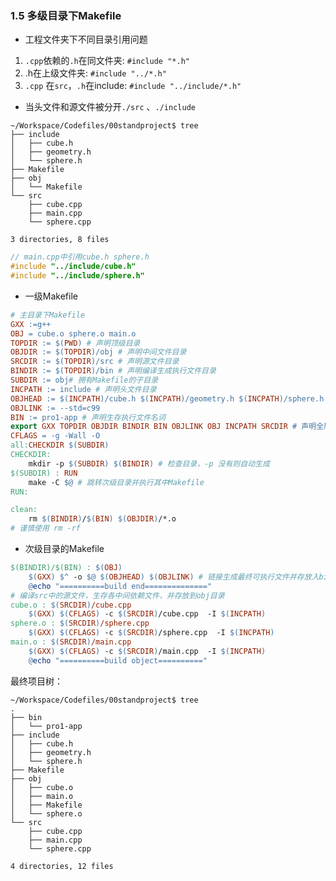 ### 1.5 多级目录下Makefile
* 工程文件夹下不同目录引用问题
1) ``.cpp``依赖的``.h``在同文件夹: ``#include "*.h"``
2) .h在上级文件夹: ``#include "../*.h"``
3) ``.cpp`` 在``src``，``.h``在include: ``#include "../include/*.h"``
* 当头文件和源文件被分开``./src``
、``./include``
```Vim
~/Workspace/Codefiles/00standproject$ tree
├── include
│   ├── cube.h
│   ├── geometry.h
│   └── sphere.h
├── Makefile
├── obj
│   └── Makefile
└── src
    ├── cube.cpp
    ├── main.cpp
    └── sphere.cpp

3 directories, 8 files
```
```C++
// main.cpp中引用cube.h sphere.h
#include "../include/cube.h"
#include "../include/sphere.h"
```
* 一级Makefile
```Makefile
# 主目录下Makefile
GXX :=g++
OBJ = cube.o sphere.o main.o
TOPDIR := $(PWD) # 声明顶级目录
OBJDIR := $(TOPDIR)/obj # 声明中间文件目录
SRCDIR := $(TOPDIR)/src # 声明源文件目录
BINDIR := $(TOPDIR)/bin # 声明编译生成执行文件目录
SUBDIR := obj# 拥有Makefile的子目录
INCPATH := include # 声明头文件目录
OBJHEAD := $(INCPATH)/cube.h $(INCPATH)/geometry.h $(INCPATH)/sphere.h #声明头文件
OBJLINK := --std=c99
BIN := pro1-app # 声明生存执行文件名词
export GXX TOPDIR OBJDIR BINDIR BIN OBJLINK OBJ INCPATH SRCDIR # 声明全局变量以便次级Makefile使用
CFLAGS = -g -Wall -O
all:CHECKDIR $(SUBDIR)
CHECKDIR:
    mkdir -p $(SUBDIR) $(BINDIR) # 检查目录，-p 没有则自动生成
$(SUBDIR) : RUN
    make -C $@ # 跳转次级目录并执行其中Makefile
RUN:

clean:
    rm $(BINDIR)/$(BIN) $(OBJDIR)/*.o
# 谨慎使用 rm -rf
```
* 次级目录的Makefile
```Makefile
$(BINDIR)/$(BIN) : $(OBJ)
    $(GXX) $^ -o $@ $(OBJHEAD) $(OBJLINK) # 链接生成最终可执行文件并存放入bin文件夹
    @echo "==========build end=============="
# 编译src中的源文件，生存各中间依赖文件，并存放到obj目录
cube.o : $(SRCDIR)/cube.cpp
    $(GXX) $(CFLAGS) -c $(SRCDIR)/cube.cpp  -I $(INCPATH)
sphere.o : $(SRCDIR)/sphere.cpp
    $(GXX) $(CFLAGS) -c $(SRCDIR)/sphere.cpp  -I $(INCPATH)
main.o : $(SRCDIR)/main.cpp
    $(GXX) $(CFLAGS) -c $(SRCDIR)/main.cpp  -I $(INCPATH)
    @echo "==========build object=========="
```
最终项目树：
```Vim
~/Workspace/Codefiles/00standproject$ tree
.
├── bin
│   └── pro1-app
├── include
│   ├── cube.h
│   ├── geometry.h
│   └── sphere.h
├── Makefile
├── obj
│   ├── cube.o
│   ├── main.o
│   ├── Makefile
│   └── sphere.o
└── src
    ├── cube.cpp
    ├── main.cpp
    └── sphere.cpp

4 directories, 12 files

```